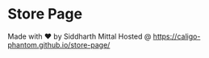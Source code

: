 # Store Page
Made with :heart: by Siddharth Mittal
Hosted @ https://caligo-phantom.github.io/store-page/

